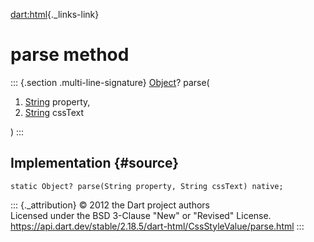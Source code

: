 [dart:html](../../dart-html/dart-html-library){._links-link}

parse method
============

::: {.section .multi-line-signature}
[Object](../../dart-core/object-class)? parse(

1.  [String](../../dart-core/string-class) property,
2.  [String](../../dart-core/string-class) cssText

)
:::

Implementation {#source}
--------------

``` {.language-dart data-language="dart"}
static Object? parse(String property, String cssText) native;
```

::: {._attribution}
© 2012 the Dart project authors\
Licensed under the BSD 3-Clause \"New\" or \"Revised\" License.\
<https://api.dart.dev/stable/2.18.5/dart-html/CssStyleValue/parse.html>
:::
